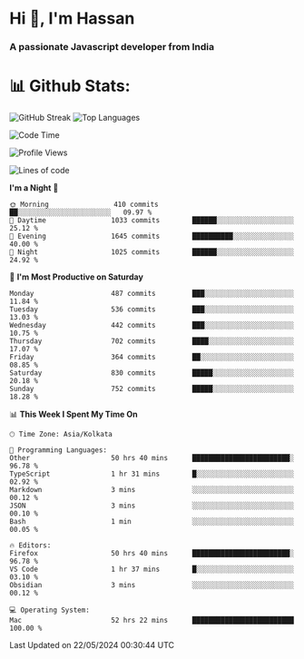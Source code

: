 # Hi 👋, I'm Hassan
### A passionate Javascript developer from India


# 📊 Github Stats:
![GitHub Streak](https://github-readme-streak-stats.herokuapp.com/?user=codeblooded47&theme=dracula&hide_border=false)
![Top Languages](https://github-readme-stats.vercel.app/api/top-langs/?username=codeblooded47&layout=compact&theme=dracula)



<!--START_SECTION:waka-->
![Code Time](http://img.shields.io/badge/Code%20Time-673%20hrs%2034%20mins-blue)

![Profile Views](http://img.shields.io/badge/Profile%20Views-1-blue)

![Lines of code](https://img.shields.io/badge/From%20Hello%20World%20I%27ve%20Written-23.5%20million%20lines%20of%20code-blue)

**I'm a Night 🦉** 

```text
🌞 Morning                410 commits         ██░░░░░░░░░░░░░░░░░░░░░░░   09.97 % 
🌆 Daytime                1033 commits        ██████░░░░░░░░░░░░░░░░░░░   25.12 % 
🌃 Evening                1645 commits        ██████████░░░░░░░░░░░░░░░   40.00 % 
🌙 Night                  1025 commits        ██████░░░░░░░░░░░░░░░░░░░   24.92 % 
```
📅 **I'm Most Productive on Saturday** 

```text
Monday                   487 commits         ███░░░░░░░░░░░░░░░░░░░░░░   11.84 % 
Tuesday                  536 commits         ███░░░░░░░░░░░░░░░░░░░░░░   13.03 % 
Wednesday                442 commits         ███░░░░░░░░░░░░░░░░░░░░░░   10.75 % 
Thursday                 702 commits         ████░░░░░░░░░░░░░░░░░░░░░   17.07 % 
Friday                   364 commits         ██░░░░░░░░░░░░░░░░░░░░░░░   08.85 % 
Saturday                 830 commits         █████░░░░░░░░░░░░░░░░░░░░   20.18 % 
Sunday                   752 commits         █████░░░░░░░░░░░░░░░░░░░░   18.28 % 
```


📊 **This Week I Spent My Time On** 

```text
🕑︎ Time Zone: Asia/Kolkata

💬 Programming Languages: 
Other                    50 hrs 40 mins      ████████████████████████░   96.78 % 
TypeScript               1 hr 31 mins        █░░░░░░░░░░░░░░░░░░░░░░░░   02.92 % 
Markdown                 3 mins              ░░░░░░░░░░░░░░░░░░░░░░░░░   00.12 % 
JSON                     3 mins              ░░░░░░░░░░░░░░░░░░░░░░░░░   00.10 % 
Bash                     1 min               ░░░░░░░░░░░░░░░░░░░░░░░░░   00.05 % 

🔥 Editors: 
Firefox                  50 hrs 40 mins      ████████████████████████░   96.78 % 
VS Code                  1 hr 37 mins        █░░░░░░░░░░░░░░░░░░░░░░░░   03.10 % 
Obsidian                 3 mins              ░░░░░░░░░░░░░░░░░░░░░░░░░   00.12 % 

💻 Operating System: 
Mac                      52 hrs 22 mins      █████████████████████████   100.00 % 
```


 Last Updated on 22/05/2024 00:30:44 UTC
<!--END_SECTION:waka-->

